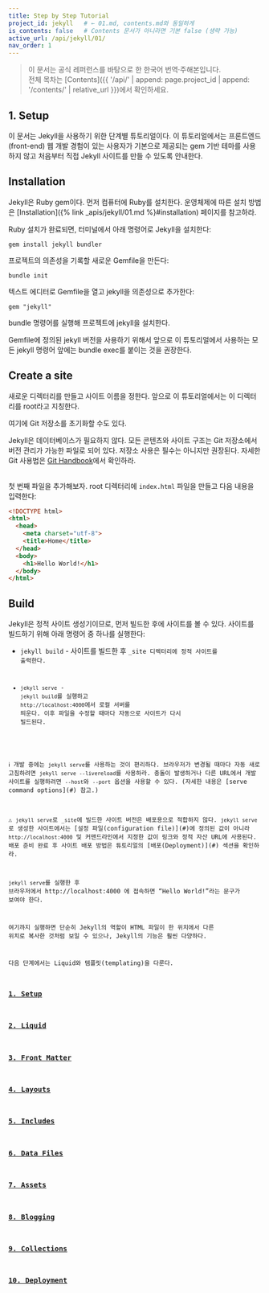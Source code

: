 ```yaml
---
title: Step by Step Tutorial
project_id: jekyll   # ← 01.md, contents.md와 동일하게
is_contents: false   # Contents 문서가 아니라면 기본 false (생략 가능)
active_url: /api/jekyll/01/
nav_order: 1  
---
```


> 이 문서는 공식 레퍼런스를 바탕으로 한 한국어 번역·주해본입니다.  
> 전체 목차는 [Contents]({{ '/api/' | append: page.project_id | append: '/contents/' | relative_url }})에서 확인하세요.


## 1. Setup
이 문서는 Jekyll을 사용하기 위한 단계별 튜토리얼이다. 이 튜토리얼에서는 프론트엔드(front-end) 웹 개발 경험이 있는 사용자가 기본으로 제공되는 gem 기반 테마를 사용하지 않고 처음부터 직접 Jekyll 사이트를 만들 수 있도록 안내한다.

## Installation
Jekyll은 Ruby gem이다. 먼저 컴퓨터에 Ruby를 설치한다. 운영체제에 따른 설치 방법은 [Installation]({% link _apis/jekyll/01.md %}#installation) 페이지를 참고하라.

Ruby 설치가 완료되면, 터미널에서 아래 명령어로 Jekyll을 설치한다:


```terminal
gem install jekyll bundler
```

프로젝트의 의존성을 기록할 새로운 Gemfile을 만든다:

```terminal
bundle init
```

텍스트 에디터로 Gemfile을 열고 jekyll을 의존성으로 추가한다:

```terminal
gem "jekyll"
```

bundle 명령어를 실행해 프로젝트에 jekyll을 설치한다.

Gemfile에 정의된 jekyll 버전을 사용하기 위해서 앞으로 이 튜토리얼에서 사용하는 모든 jekyll 명령어 앞에는 bundle exec를 붙이는 것을 권장한다.

## Create a site
새로운 디렉터리를 만들고 사이트 이름을 정한다. 앞으로 이 튜토리얼에서는 이 디렉터리를 root라고 지칭한다.

여기에 Git 저장소를 초기화할 수도 있다.

Jekyll은 데이터베이스가 필요하지 않다. 모든 콘텐츠와 사이트 구조는 Git 저장소에서 버전 관리가 가능한 파일로 되어 있다. 저장소 사용은 필수는 아니지만 권장된다. 자세한 Git 사용법은 [Git Handbook](https://docs.github.com/ko/get-started/using-git/about-git)에서 확인하라.

<br>
첫 번째 파일을 추가해보자. root 디렉터리에 <code class="code-inline">index.html</code> 파일을 만들고 다음 내용을 입력한다:

```html
<!DOCTYPE html>
<html>
  <head>
    <meta charset="utf-8">
    <title>Home</title>
  </head>
  <body>
    <h1>Hello World!</h1>
  </body>
</html>
```

## Build
Jekyll은 정적 사이트 생성기이므로, 먼저 빌드한 후에 사이트를 볼 수 있다. 사이트를 빌드하기 위해 아래 명령어 중 하나를 실행한다:

- <code class="code-inline">jekyll build</code> - 사이트를 빌드한 후 <code class="code-inline">_site<site> 디렉터리에 정적 사이트를 출력한다.

- <code class="code-inline">jekyll serve</code> - <code class="code-inline">jekyll build</code>를 실행하고 <code class="code-inline">http://localhost:4000</code>에서
 로컬 서버를 띄운다. 이후 파일을 수정할 때마다 자동으로 사이트가 다시 빌드된다.

<div class="blue-caution">
ℹ️ 개발 중에는 <code class="code-inline">jekyll serve</code>를 사용하는 것이 편리하다. 브라우저가 변경될 때마다 자동 새로고침하려면 <code class="code-inline">jekyll serve --livereload</code>를 사용하라. 충돌이 발생하거나 다른 URL에서 개발 사이트를 실행하려면 <code class="code-inline">--host</code>와 <code class="code-inline">--port</code> 옵션을 사용할 수 있다. (자세한 내용은 [serve command options](#) 참고.)</div>

<div class="red-caution">
⚠️ <code class="code-inline">jekyll serve</code>로 <code class="code-inline">_site</code>에 빌드한 사이트 버전은 배포용으로 적합하지 않다. <code class="code-inline">jekyll serve</code>로 생성한 사이트에서는 [설정 파일(configuration file)](#)에 정의된 값이 아니라 <code class="code-inline">http://localhost:4000</code> 및 커맨드라인에서 지정한 값이 링크와 정적 자산 URL에 사용된다. 배포 준비 완료 후 사이트 배포 방법은 튜토리얼의 [배포(Deployment)](#) 섹션을 확인하라.
</div>

<code class="code-inline">jekyll serve</code>를 실행한 후 브라우저에서 http://localhost:4000
에 접속하면 “Hello World!”라는 문구가 보여야 한다.

여기까지 실행하면 단순히 Jekyll의 역할이 HTML 파일이 한 위치에서 다른 위치로 복사한 것처럼 보일 수 있으나, Jekyll의 기능은 훨씬 다양하다.

다음 단계에서는 Liquid와 템플릿(templating)을 다룬다.


<h3><a href="{% link _apis/jekyll/docs/01/01_setup.md %}">1. Setup</a></h3>
<h3><a href="{% link _apis/jekyll/docs/01/02_liquid.md %}">2. Liquid</a></h3>
<h3><a href="{% link _apis/jekyll/docs/01/03_front_matter.md %}">3. Front Matter</a></h3>
<h3><a href="{% link _apis/jekyll/docs/01/04_layouts.md %}">4. Layouts</a></h3>
<h3><a href="{% link _apis/jekyll/docs/01/05_includes.md %}">5. Includes</a></h3>
<h3><a href="{% link _apis/jekyll/docs/01/06_data_files.md %}">6. Data Files</a></h3>
<h3><a href="{% link _apis/jekyll/docs/01/07_assets.md %}">7. Assets</a></h3>
<h3><a href="{% link _apis/jekyll/docs/01/08_blogging.md %}">8. Blogging</a></h3>
<h3><a href="{% link _apis/jekyll/docs/01/09_collections.md %}">9. Collections</a></h3>
<h3><a href="{% link _apis/jekyll/docs/01/10_deployment.md %}">10. Deployment</a></h3>

